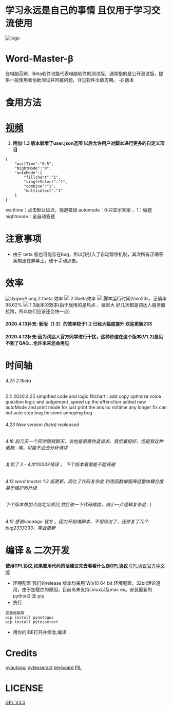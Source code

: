 # 学习永远是自己的事情 且仅用于学习交流使用
![logo](https://s1.ax1x.com/2020/04/08/GRyPCq.png "logo")
# Word-Master-β
在电脑范畴，Beta软件也能代表电脑软件的测试版，通常指的是公开测试版，提供一般使用者协助测试并回报问题。详见软件出版周期。 -β 版本
# 食用方法
# [视频](https://b23.tv/BV1Vz41187T9 "release")

1. **附加:1.3 版本新增了user.json选项 以后允许用户对脚本进行更多的自定义项目**
```
{
    "waitTime":"0.5",
    "NightMode":"0",
    "autoMode":{
        "fillchart":"1",
        "singleSelect":"1",
        "combine":"1",
        "multiselect":"1"
    }
}
```
waittime：点击默认延迟，规避错误
automode：0:只显示答案 ，1：做题
nightmode：全自动答题
# 注意事项
-   由于 beta 版也可能存在bug，所以我引入了自动暂停机制，其次所有正确答案输出在屏幕上，便于手动点击。

# 效率
![JyqwxP.png](https://s1.ax1x.com/2020/04/25/JyqwxP.png)
2.1beta 效率
![](https://s1.ax1x.com/2020/04/23/JwLwL9.png)
2.0beta效率
![](https://s1.ax1x.com/2020/04/08/GRfEWj.png)
脚本运行时间2min23s，正确率98.62%
![](https://s1.ax1x.com/2020/04/13/GjrGgP.png)
1.3版本的效率(由于我用的是热点 ，延迟大 好几次都是词达人服务器拉跨，所以你们应该还会快一点)
#### 2020.4.13补充: 新版（1.3）的效率较于1.2 已经大幅度提升 欢迎更新233
#### 2020.4.12补充:因为词达人官方同学进行干扰，这种秒速在这个版本(V1.2)是见不到了QAQ...也许未来还会再见

# 时间轴
###### 4.25 2.1beta
2.1: 
2020.4.25
simpified code and logic
fillchart : add copy
optimize voice question logic and judgement ,speed up the effenction
added new autoMode and print mode for just print the ans 
no rolltime any longer
fix can not auto stop bug
fix some annoying bug

###### 4.23 New version (beta) realeased
###### 4.16 前几天一个同学跟我聊天，说他是直接伪造请求。我觉着挺好，但是我这种懒狗...唉，可能不会去分析请求
###### 复现了 3 - 4次110003错误 ， 下个版本看看能不能规避
###### 4.13 word master 1.3 版更新，简化了代码复杂度 利用函数编程降低整体耦合度 易于维护和升级
###### 下个版本想加点自定义项目,然后改一下代码精度，减小一点逻辑复杂度 : )
###### 4.12 感谢vocabgo 官方 ，因为开始堵脚本，不但绕过了，还修复了几个bug2333333，等会更新

# 编译 & 二次开发
**使用GPL协议,如果要用代码的话建议先去看看什么是[GPL协议](https://www.gnu.org/licenses/gpl-3.0.html "GPL协议")**
[GPL协议官方中文版](https://jxself.org/translations/gpl-3.zh.shtml "GPL协议")
-  环境配置
我们的release 版本均采用 Win10 64 bit 环境配置，32bit理论通用，由于加载库的原因，目前尚未支持Linux以及mac os。安装最新的python3 及 pip
- 执行
```
安装依赖库
pip install pyautogui
pip install pytesseract

```
- 用你的IDE打开并修改,编译
# Credits
[pyautogui](https://github.com/asweigart/pyautogui "pyautogui")
[pytesseract](https://github.com/madmaze/pytesseract "pytesseract")
[keyboard](https://github.com/boppreh/keyboard "keyboard")
[PIL](https://github.com/python-pillow/Pillow "pillow")

# LICENSE
[GPL V3.0](LICENSE "GPL V3.0")
